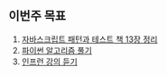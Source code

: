 ## 이번주 목표

1. [자바스크립트 패턴과 테스트 책 13장 정리](https://github.com/sunivers/javascript-pattern-test/blob/master/2%EB%B6%80_%ED%8C%A8%ED%84%B4%EC%9D%84_%EC%9D%91%EC%9A%A9%ED%95%9C_%EC%BD%94%EB%93%9C_%ED%85%8C%EC%8A%A4%ED%8C%85/13_%EC%A0%84%EB%9E%B5_%ED%8C%A8%ED%84%B4.md)
2. [파이썬 알고리즘 풀기](https://github.com/sunivers/Study__Algorithm/commit/ad4f6449fd10cd24951aff107251374d62978964)
3. [인프런 강의 듣기](https://user-images.githubusercontent.com/26291081/111074997-18bb1800-8529-11eb-957e-4b973c7cee3a.png)